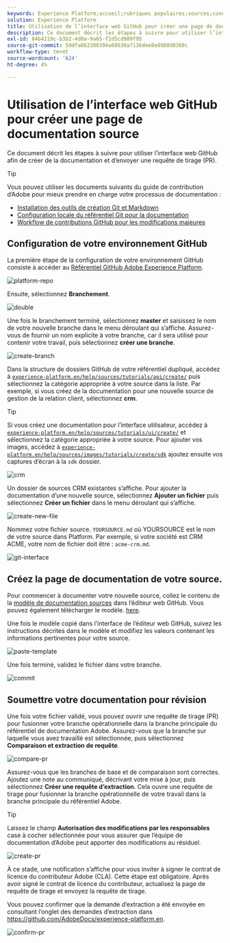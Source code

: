 ```yaml
---
keywords: Experience Platform;accueil;rubriques populaires;sources;connecteurs;connecteurs source;sdk sources;sdk;SDK
solution: Experience Platform
title: Utilisation de l’interface web GitHub pour créer une page de documentation sur les sources
description: Ce document décrit les étapes à suivre pour utiliser l’interface web GitHub afin de créer de la documentation et d’envoyer une requête de tirage (PR).
exl-id: 84b4219c-b3b2-4d0a-9a65-f2d5cd989f95
source-git-commit: 59dfa862388394a68630a7136dee8e8988d0368c
workflow-type: tm+mt
source-wordcount: '624'
ht-degree: 4%

---
```


# Utilisation de l’interface web GitHub pour créer une page de documentation source

Ce document décrit les étapes à suivre pour utiliser l’interface web GitHub afin de créer de la documentation et d’envoyer une requête de tirage (PR).

>[!TIP]
>
>Vous pouvez utiliser les documents suivants du guide de contribution d’Adobe pour mieux prendre en charge votre processus de documentation : <ul><li>[Installation des outils de création Git et Markdown](https://experienceleague.adobe.com/docs/contributor/contributor-guide/setup/install-tools.html?lang=en)</li><li>[Configuration locale du référentiel Git pour la documentation](https://experienceleague.adobe.com/docs/contributor/contributor-guide/setup/local-repo.html?lang=en)</li><li>[Workflow de contributions GitHub pour les modifications majeures](https://experienceleague.adobe.com/docs/contributor/contributor-guide/setup/full-workflow.html?lang=en)</li></ul>

## Configuration de votre environnement GitHub

La première étape de la configuration de votre environnement GitHub consiste à accéder au [Référentiel GitHub Adobe Experience Platform](https://github.com/AdobeDocs/experience-platform.en).

![platform-repo](../assets/platform-repo.png)

Ensuite, sélectionnez **Branchement**.

![double](../assets/fork.png)

Une fois le branchement terminé, sélectionnez **master** et saisissez le nom de votre nouvelle branche dans le menu déroulant qui s’affiche. Assurez-vous de fournir un nom explicite à votre branche, car il sera utilisé pour contenir votre travail, puis sélectionnez **créer une branche**.

![create-branch](../assets/create-branch.png)

Dans la structure de dossiers GitHub de votre référentiel dupliqué, accédez à [`experience-platform.en/help/sources/tutorials/api/create/`](https://github.com/AdobeDocs/experience-platform.en/tree/main/help/sources/tutorials/api/create) puis sélectionnez la catégorie appropriée à votre source dans la liste. Par exemple, si vous créez de la documentation pour une nouvelle source de gestion de la relation client, sélectionnez **crm**.

>[!TIP]
>
>Si vous créez une documentation pour l’interface utilisateur, accédez à [`experience-platform.en/help/sources/tutorials/ui/create/`](https://github.com/AdobeDocs/experience-platform.en/tree/main/help/sources/tutorials/ui/create) et sélectionnez la catégorie appropriée à votre source. Pour ajouter vos images, accédez à [`experience-platform.en/help/sources/images/tutorials/create/sdk`](https://github.com/AdobeDocs/experience-platform.en/tree/main/help/sources/images/tutorials/create) ajoutez ensuite vos captures d’écran à la `sdk` dossier.

![crm](../assets/crm.png)

Un dossier de sources CRM existantes s’affiche. Pour ajouter la documentation d’une nouvelle source, sélectionnez **Ajouter un fichier** puis sélectionnez **Créer un fichier** dans le menu déroulant qui s’affiche.

![create-new-file](../assets/create-new-file.png)

Nommez votre fichier source. `YOURSOURCE.md` où YOURSOURCE est le nom de votre source dans Platform. Par exemple, si votre société est CRM ACME, votre nom de fichier doit être : `acme-crm.md`.

![git-interface](../assets/git-interface.png)

## Créez la page de documentation de votre source.

Pour commencer à documenter votre nouvelle source, collez le contenu de la [modèle de documentation sources](./template.md) dans l’éditeur web GitHub. Vous pouvez également télécharger le modèle. [here](../assets/api-template.zip).

Une fois le modèle copié dans l’interface de l’éditeur web GitHub, suivez les instructions décrites dans le modèle et modifiez les valeurs contenant les informations pertinentes pour votre source.

![paste-template](../assets/paste-template.png)

Une fois terminé, validez le fichier dans votre branche.

![commit](../assets/commit.png)

## Soumettre votre documentation pour révision

Une fois votre fichier validé, vous pouvez ouvrir une requête de tirage (PR) pour fusionner votre branche opérationnelle dans la branche principale du référentiel de documentation Adobe. Assurez-vous que la branche sur laquelle vous avez travaillé est sélectionnée, puis sélectionnez **Comparaison et extraction de requête**.

![compare-pr](../assets/compare-pr.png)

Assurez-vous que les branches de base et de comparaison sont correctes. Ajoutez une note au communiqué, décrivant votre mise à jour, puis sélectionnez **Créer une requête d’extraction**. Cela ouvre une requête de tirage pour fusionner la branche opérationnelle de votre travail dans la branche principale du référentiel Adobe.

>[!TIP]
>
>Laissez le champ **Autorisation des modifications par les responsables** case à cocher sélectionnée pour vous assurer que l’équipe de documentation d’Adobe peut apporter des modifications au résiduel.

![create-pr](../assets/create-pr.png)

À ce stade, une notification s’affiche pour vous inviter à signer le contrat de licence du contributeur Adobe (CLA). Cette étape est obligatoire. Après avoir signé le contrat de licence du contributeur, actualisez la page de requête de tirage et envoyez la requête de tirage.

Vous pouvez confirmer que la demande d’extraction a été envoyée en consultant l’onglet des demandes d’extraction dans https://github.com/AdobeDocs/experience-platform.en.

![confirm-pr](../assets/confirm-pr.png)
